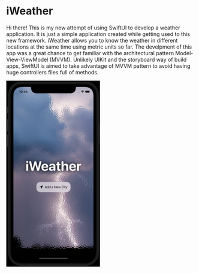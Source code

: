 # iWeather

Hi there! This is my new attempt of using SwiftUI to develop a weather application. It is just a simple application created while getting used to this new framework. iWeather allows you to know the weather in different locations at the same time using metric units so far. The develpment of this app was a great chance to get familiar with the architectural pattern Model-View-ViewModel (MVVM). Unlikely UIKit and the storyboard way of build apps, SwiftUI is aimed to take advantage of MVVM pattern to avoid having huge controllers files full of methods.

<img src="mainScreen.png" width="250">


